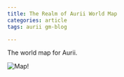 ```yaml
---
title: The Realm of Aurii World Map
categories: article
tags: aurii gm-blog

---
```


The world map for Aurii.

![Map!](https://i.imgur.com/nDfB0x6.png)